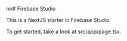nn# Firebase Studio

This is a NextJS starter in Firebase Studio.

To get started, take a look at src/app/page.tsx.
